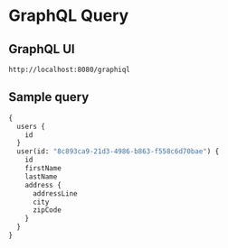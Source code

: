# GraphQL Query

## GraphQL UI

`http://localhost:8080/graphiql`

## Sample query

```graphql
{
  users {
    id
  }
  user(id: "8c893ca9-21d3-4986-b863-f558c6d70bae") {
    id
    firstName
    lastName
    address {
      addressLine
      city
      zipCode
    }
  }
}
```
